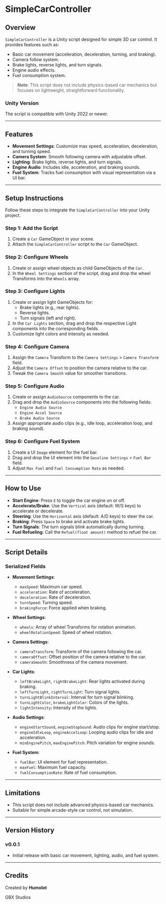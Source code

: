 # SimpleCarController

## Overview
`SimpleCarController` is a Unity script designed for simple 3D car control. It provides features such as:

- Basic car movement (acceleration, deceleration, turning, and braking).
- Camera follow system.
- Brake lights, reverse lights, and turn signals.
- Engine audio effects.
- Fuel consumption system.

> **Note**: This script does not include physics-based car mechanics but focuses on lightweight, straightforward functionality.

### Unity Version
The script is compatible with Unity 2022 or newer.

---

## Features
- **Movement Settings**: Customize max speed, acceleration, deceleration, and turning speed.
- **Camera System**: Smooth following camera with adjustable offset.
- **Lighting**: Brake lights, reverse lights, and turn signals.
- **Engine Audio**: Includes idle, acceleration, and braking sounds.
- **Fuel System**: Tracks fuel consumption with visual representation via a UI bar.

---

## Setup Instructions
Follow these steps to integrate the `SimpleCarController` into your Unity project.

### Step 1: Add the Script
1. Create a `Car` GameObject in your scene.
2. Attach the `SimpleCarController` script to the `Car` GameObject.

### Step 2: Configure Wheels
1. Create or assign wheel objects as child GameObjects of the `Car`.
2. In the `Wheel Settings` section of the script, drag and drop the wheel Transforms into the `Wheels` array.

### Step 3: Configure Lights
1. Create or assign light GameObjects for:
   - Brake lights (e.g., rear lights).
   - Reverse lights.
   - Turn signals (left and right).
2. In the `Car Lights` section, drag and drop the respective Light components into the corresponding fields.
3. Customize light colors and intensity as needed.

### Step 4: Configure Camera
1. Assign the `Camera` Transform to the `Camera Settings` > `Camera Transform` field.
2. Adjust the `Camera Offset` to position the camera relative to the car.
3. Tweak the `Camera Smooth` value for smoother transitions.

### Step 5: Configure Audio
1. Create or assign `AudioSource` components to the car.
2. Drag and drop the `AudioSource` components into the following fields:
   - `Engine Audio Source`
   - `Engine Accel Source`
   - `Brake Audio Source`
3. Assign appropriate audio clips (e.g., idle loop, acceleration loop, and braking sound).

### Step 6: Configure Fuel System
1. Create a UI `Image` element for the fuel bar.
2. Drag and drop the UI element into the `Gasoline Settings` > `Fuel Bar` field.
3. Adjust `Max Fuel` and `Fuel Consumption Rate` as needed.

---

## How to Use
- **Start Engine**: Press `E` to toggle the car engine on or off.
- **Accelerate/Brake**: Use the `Vertical` axis (default: W/S keys) to accelerate or decelerate.
- **Steering**: Use the `Horizontal` axis (default: A/D keys) to steer the car.
- **Braking**: Press `Space` to brake and activate brake lights.
- **Turn Signals**: The turn signals blink automatically during turning.
- **Fuel Refueling**: Call the `Refuel(float amount)` method to refuel the car.

---

## Script Details
### Serialized Fields
- **Movement Settings**:
  - `maxSpeed`: Maximum car speed.
  - `acceleration`: Rate of acceleration.
  - `deceleration`: Rate of deceleration.
  - `turnSpeed`: Turning speed.
  - `brakingForce`: Force applied when braking.

- **Wheel Settings**:
  - `wheels`: Array of wheel Transforms for rotation animation.
  - `wheelRotationSpeed`: Speed of wheel rotation.

- **Camera Settings**:
  - `cameraTransform`: Transform of the camera following the car.
  - `cameraOffset`: Offset position of the camera relative to the car.
  - `cameraSmooth`: Smoothness of the camera movement.

- **Car Lights**:
  - `leftBrakeLight`, `rightBrakeLight`: Rear lights activated during braking.
  - `leftTurnLight`, `rightTurnLight`: Turn signal lights.
  - `turnLightBlinkInterval`: Interval for turn signal blinking.
  - `turnLightColor`, `brakeLightColor`: Colors of the lights.
  - `lightIntensity`: Intensity of the lights.

- **Audio Settings**:
  - `engineStartSound`, `engineStopSound`: Audio clips for engine start/stop.
  - `engineIdleLoop`, `engineAccelLoop`: Looping audio clips for idle and acceleration.
  - `minEnginePitch`, `maxEnginePitch`: Pitch variation for engine sounds.

- **Fuel System**:
  - `fuelBar`: UI element for fuel representation.
  - `maxFuel`: Maximum fuel capacity.
  - `fuelConsumptionRate`: Rate of fuel consumption.

---

## Limitations
- This script does not include advanced physics-based car mechanics.
- Suitable for simple arcade-style car control, not simulation.

---

## Version History
### v0.0.1
- Initial release with basic car movement, lighting, audio, and fuel system.

---

## Credits
Created by **Humolot**

GBX Studios

